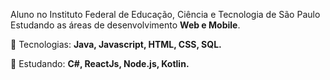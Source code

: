 

<p align="left"> 
  Aluno no Instituto Federal de Educação, Ciência e Tecnologia de São Paulo <br>
  Estudando as áreas de desenvolvimento <strong>Web e Mobile</strong>.<br>
</p>

<p align="left">
  🦄 Tecnologias: <strong>Java, Javascript, HTML, CSS, SQL.</strong>
</p>

<p align="left">
  💼 Estudando: <strong>C#, ReactJs, Node.js, Kotlin.</strong>
</p>

